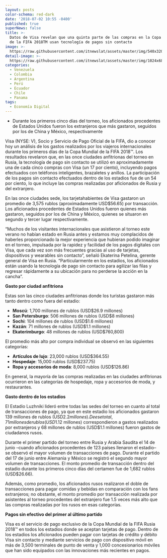 ```yaml
---
layout: posts
color-schema: red-dark
date: '2018-07-02 10:55 -0400'
published: true
superNews: false
title: >-
  Datos de Visa revelan que una quinta parte de las compras en la Copa Mundial
  de la FIFA 2018TM usan tecnología de pagos sin contacto
image: >-
  https://raw.githubusercontent.com/itnewslat/assets/master/img/540x320/Visa-Pago-p.jpg
detail-image: >-
  https://raw.githubusercontent.com/itnewslat/assets/master/img/1024x680/Visa-Pago-g.jpg
categories:
  - Venezuela
  - Colombia
  - Argentina
  - Perú
  - Ecuador
  - Chile
  - Panama
tags:
  - Economía Digital
---
```

- Durante los primeros cinco días del torneo, los aficionados procedentes de Estados Unidos fueron los extranjeros que más gastaron, seguidos por los de China y México, respectivamente

Visa (NYSE: V), Socio y Servicio de Pago Oficial de la FIFA, dio a conocer hoy un análisis de los gastos realizados por los viajeros internacionales durante los primeros días de la Copa Mundial de la FIFA 2018™. Los resultados revelaron que, en las once ciudades anfitrionas del torneo en Rusia, la tecnología de pago sin contacto se utilizó en aproximadamente una de cada cinco compras con Visa (un 17 por ciento), incluyendo pagos efectuados con teléfonos inteligentes, brazaletes y anillos.  La participación de los pagos sin contacto efectuados dentro de los estadios fue de un 54 por ciento, lo que incluye las compras realizadas por aficionados de Rusia y del extranjero.

En las once ciudades sede, los tarjetahabientes de Visa gastaron un promedio de 3,575 rublos (aproximadamente USD$56.65)  por transacción. Los aficionados procedentes de Estados Unidos fueron quienes más gastaron, seguidos por los de China y México, quienes se situaron en segundo y tercer lugar respectivamente.

“Muchos de los visitantes internacionales que asistieron al torneo este verano no habían estado en Rusia antes y estamos muy complacidos de haberles proporcionado la mejor experiencia que hubieran podido imaginar en el torneo, impulsada por la rapidez y facilidad de los pagos digitales con Visa, que cada vez son más frecuentes gracias al uso de tarjetas, dispositivos y wearables sin contacto”, señaló Ekaterina Petelina, gerente general de Visa en Rusia. “Particularmente en los estadios, los aficionados están usando la tecnología de pago sin contacto para agilizar las filas y regresar rápidamente a su ubicación para no perderse la acción en la cancha”.

**Gasto por ciudad anfitriona**

Estas son las cinco ciudades anfitrionas donde los turistas gastaron más tanto dentro como fuera del estadio:

- **Moscú**: 1,700 millones de rublos (USD$26.9 millones) 
- **San Petersburgo**: 506 millones de rublos (USD$8 millones)
- **Sochi**: 104 millones de rublos (USD$1.6 millones) 
- **Kazán**: 71 millones de rublos (USD$1.1 millones) 
- **Ekaterimburgo**: 48 millones de rublos (USD$760,800)
 

El promedio más alto por compra individual se observó en las siguientes categorías:
- **Artículos de lujo**: 23,000 rublos (USD$364.55)
- **Hospedaje**: 15,000 rublos (USD$237.75)
- **Ropa y accesorios de moda**: 8,000 rublos (USD$126.86)

En general, la mayoría de las compras realizadas en las ciudades anfitrionas ocurrieron en las categorías de hospedaje, ropa y accesorios de moda, y restaurantes.

**Gasto dentro de los estadios**

El Estadio Luzhniki lideró entre todas las sedes del torneo en cuanto al total de transacciones de pago, ya que en este estadio los aficionados gastaron 139 millones de rublos (USD$2.2 millones). De ese total, 71 millones de rublos (USD$1.12 millones) correspondieron a gastos realizados por extranjeros y 68 millones de rublos (USD$1.1 millones) fueron gastos de ciudadanos rusos. 

Durante el primer partido del torneo entre Rusia y Arabia Saudita el 14 de junio –cuando aficionados procedentes de 123 países llenaron el estadio– se observó el mayor volumen de transacciones de pago. Durante el partido del 17 de junio entre Alemania y México se registró el segundo mayor volumen de transacciones. El monto promedio de transacción dentro del estadio durante los primeros cinco días del certamen fue de 1,682 rublos (USD$26.66).

Además, como promedio, los aficionados rusos realizaron el doble de transacciones para pagar comidas y bebidas en comparación con los fans extranjeros; no obstante, el monto promedio por transacción realizada por asistentes al torneo procedentes del extranjero fue 1.5 veces más alto que las compras realizadas por los rusos en esas categorías. 

**Pagos sin efectivo del primer al último partido**

Visa es el servicio de pago exclusivo de la Copa Mundial de la FIFA Rusia 2018™ en todos los estadios donde se aceptan tarjetas de pago. Dentro de los estadios los aficionados pueden pagar con tarjetas de crédito y débito Visa sin contacto y mediante servicios de pago con dispositivo móvil en más de 3,500 terminales de punto de venta y 1,000 concesionarios móviles que han sido equipados con las innovaciones más recientes en pagos.